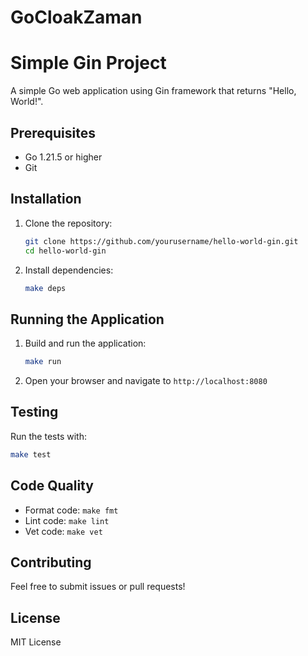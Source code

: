 # GoCloakZaman

# Simple Gin Project

A simple Go web application using Gin framework that returns "Hello, World!".

## Prerequisites

- Go 1.21.5 or higher
- Git

## Installation

1. Clone the repository:
   ```bash
   git clone https://github.com/yourusername/hello-world-gin.git
   cd hello-world-gin
   ```
2. Install dependencies:
   ```bash
   make deps
   ```

## Running the Application

1. Build and run the application:
   ```bash
   make run
   ```
2. Open your browser and navigate to `http://localhost:8080`

## Testing

Run the tests with:

```bash
make test
```

## Code Quality

- Format code: `make fmt`
- Lint code: `make lint`
- Vet code: `make vet`

## Contributing

Feel free to submit issues or pull requests!

## License

MIT License
